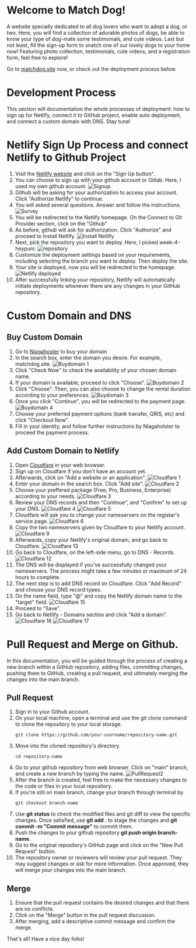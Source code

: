 
# Welcome to Match Dog!

A website specially dedicated to all dog lovers who want to adopt a dog, or two. Here, you will find a collection of adorable photos of dogs, be able to know your type of dog-mate some testimonials, and cute videos. Last but not least, fill the sign-up form to snatch one of our lovely dogs to your home now! Featuring photo collection, testimonials, cute videos, and a registration form, feel free to explore!

Go to [matchdog.site](matchdog.site) now, or check out the deployment process below.

# Development Process

This section will documentation the whole processes of deployment: how to sign up for Netlify, connect it to GitHub project, enable auto deployment, and connect a custom domain with DNS. Stay tune!

# Netlify Sign Up Process and connect Netlify to Github Project
1. Visit the [Netlify website](https://app.netlify.com/signup) and click on the "Sign Up button". 
2. You can choose to sign up with your github account or Gitlab. Here, I used my own github account.
![Signup](images/signup1.png)
3. Github will be asking for your authorization to access your account. Click "Authorize Netlify" to continue.
4. You will asked several questions. Answer and follow the instructions.
![Survey](images/signup5.png)
5. You will be redirected to the Netlify homepage. On the Connect to Git Provider section, click on the "Github"
6. As before, github will ask for authorization. Click "Authorize" and proceed to Install Netlify. 
![Install Netlify](images/deploy2.png)
7. Next, pick the repository you want to deploy. Here, I picked week-4-heypuni.
![repository](images/signup3.png)
8. Customize the deployment settings based on your requirements, including selecting the branch you want to deploy. Then deploy the site. 
8. Your site is deployed, now you will be redirected to the homepage.
![Netlify deployed](images/signup4.png)
9. After successfully linking your repository, Netlify will automatically initiate deployments whenever there are any changes in your GitHub repository.

# Custom Domain and DNS

## Buy Custom Domain
1. Go to [Niagahoster](https://www.niagahoster.co.id/) to buy your domain
2. In the search box, enter the domain you desire. For example, matchdog.site. 
![Buydomain 1](images/buydomain1.png)
3. Click "Check Now" to check the availability of your chosen domain name. 
4. If your domain is available, proceed to click "Choose".
![Buydomain 2](images/buydomain2.png)
5. Click "Choose". Then, you can also choose to change the rental duration according to your preferences. 
![Buydomain 3](images/buydomain3.png)
6. Once you click "Continue", you will be redirected to the payment page.
![Buydomain 4](images/buydomain4.png)
7. Choose your preferred payment options (bank transfer, QRIS, etc) and click "Checkout Now".
8. Fill in your identity, and follow further instructions by Niagaholster to proceed the payment process. 

## Add Custom Domain to Netlify
1. Open [Cloudfare](https://www.cloudflare.com/) in your web browser. 
2. Sign up on Cloudfare if you don't have an account yet.
3. Afterwards, click on "Add a website or an application".
![Cloudfare 1](images/cloudfare1.png)
4. Enter your domain in the search box. Click "Add site".
![Cloudfare 2](images/cloudfare2.png)
5. Choose your preffered package (Free, Pro, Business, Enterprise) according to your needs.
![Cloudfare 3](images/cloudfare3.png)
6. Review your DNS records and then "Continue", and "Confirm" to set up your DNS.
![Cloudfare 4](images/cloudfare4.png)
![Cloudfare 5](images/cloudfare5.png)
7. Cloudfare will ask you to change your nameservers on the registar's service page. 
![Cloudfare 6](images/cloudfare6.png)
8. Copy the two nameservers given by Cloudfare to your Netlify account.
![Cloudfare 9](images/cloudfare9.png)
9. Afterwards, copy your Netlify's original domain, and go back to Cloudfare.
![Cloudfare 13](images/cloudfare13.png)
10. Go back to Cloudfare, on the left-side menu, go to DNS - Records.
![Cloudfare 12](images/cloudfare12.png)
11. The DNS will be displayed if you've successfully changed your nameservers. The process might take a few minutes or maximum of 24 hours to complete.
12. The next step is to add DNS record on Cloudfare. Click "Add Record" and choose your DNS record types.
13. On the name field, type "@" and copy the Netlify domain name to the "target" field.
![Cloudfare 15](images/cloudfare15.png)
14. Proceed to "Save".
15. Go back to Netlify - Domains section and click "Add a domain".
![Cloudfare 16](images/cloudfare16.png)
![Cloudfare 17](images/cloudfare17.png)

# Pull Request and Merge on Github.

In this documentation, you will be guided through the process of creating a new branch within a GitHub repository, adding files, committing changes, pushing them to GitHub, creating a pull request, and ultimately merging the changes into the main branch.

## Pull Request
1. Sign in to your Github account.
2. On your local machine, open a terminal and use the git clone command to clone the repository to your local storage.
    ```
    git clone https://github.com/your-username/repository-name.git
    ```
3. Move into the cloned repository's directory.
    ```
    cd repository-name
    ```
4. Go to your github repository from web browser. Click on "main" branch, and create a new branch by typing the name.
![PullRequest2](images/pullreq2.png)
5. After the branch is created, feel free to make the necessary changes to the code or files in your local repository.
6. If you're still on main branch, change your branch through terminal by 
    ```
    git checkout branch-name
    ```
7. Use **git status** to check the modified files and git diff to view the specific changes. Once satisfied, use **git add .** to stage the changes and **git commit -m "Commit message"** to commit them.
8. Push the changes to your github repository **git push origin branch-name**.
9. Go to the original repository's GitHub page and click on the "New Pull Request" button. 
10. The repository owner or reviewers will review your pull request. They may suggest changes or ask for more information. Once approved, they will merge your changes into the main branch.

## Merge
1. Ensure that the pull request contains the desired changes and that there are no conflicts.
2. Click on the "Merge" button in the pull request discussion. 
3. After merging, add a descriptive commit message and confirm the merge.


That's all! Have a nice day folks!